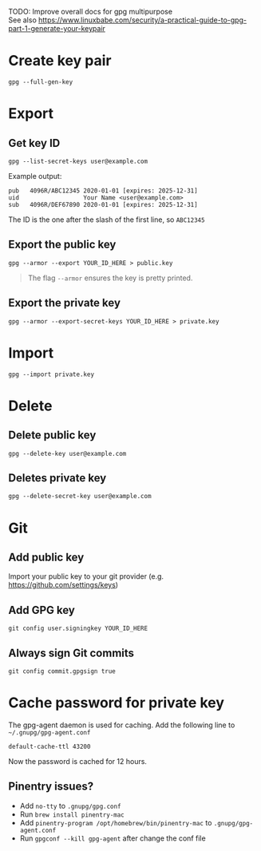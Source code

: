 TODO: Improve overall docs for gpg multipurpose  
See also
https://www.linuxbabe.com/security/a-practical-guide-to-gpg-part-1-generate-your-keypair

# Create key pair

```
gpg --full-gen-key
```

# Export

## Get key ID

```
gpg --list-secret-keys user@example.com
```

Example output:

```
pub   4096R/ABC12345 2020-01-01 [expires: 2025-12-31]
uid                  Your Name <user@example.com>
sub   4096R/DEF67890 2020-01-01 [expires: 2025-12-31]
```

The ID is the one after the slash of the first line, so `ABC12345`

## Export the public key

```
gpg --armor --export YOUR_ID_HERE > public.key
```

> The flag `--armor` ensures the key is pretty printed.

## Export the private key

```
gpg --armor --export-secret-keys YOUR_ID_HERE > private.key
```

# Import

```
gpg --import private.key
```

# Delete

## Delete public key

```
gpg --delete-key user@example.com
```

## Deletes private key

```
gpg --delete-secret-key user@example.com
```

# Git

## Add public key

Import your public key to your git provider (e.g.
https://github.com/settings/keys)

## Add GPG key

```
git config user.signingkey YOUR_ID_HERE
```

## Always sign Git commits

```
git config commit.gpgsign true
```

# Cache password for private key

The gpg-agent daemon is used for caching. Add the following line to
`~/.gnupg/gpg-agent.conf`

```
default-cache-ttl 43200
```

Now the password is cached for 12 hours.

## Pinentry issues?

- Add `no-tty` to `.gnupg/gpg.conf`
- Run `brew install pinentry-mac`
- Add `pinentry-program /opt/homebrew/bin/pinentry-mac` to
  `.gnupg/gpg-agent.conf`
- Run `gpgconf --kill gpg-agent` after change the conf file
